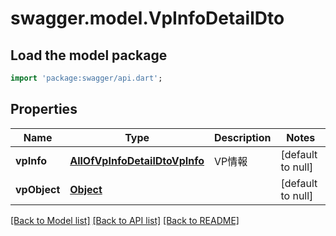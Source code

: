 # swagger.model.VpInfoDetailDto

## Load the model package
```dart
import 'package:swagger/api.dart';
```

## Properties
Name | Type | Description | Notes
------------ | ------------- | ------------- | -------------
**vpInfo** | [**AllOfVpInfoDetailDtoVpInfo**](AllOfVpInfoDetailDtoVpInfo.md) | VP情報 | [default to null]
**vpObject** | [**Object**](Object.md) |  | [default to null]

[[Back to Model list]](../README.md#documentation-for-models) [[Back to API list]](../README.md#documentation-for-api-endpoints) [[Back to README]](../README.md)

